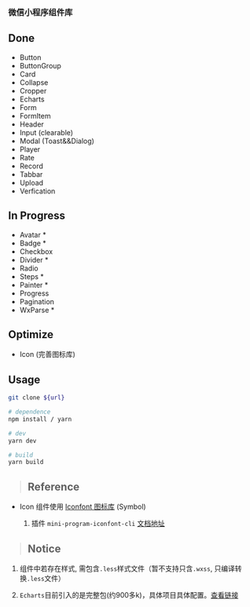 ### 微信小程序组件库

## Done

- Button
- ButtonGroup
- Card
- Collapse
- Cropper
- Echarts
- Form
- FormItem
- Header
- Input (clearable)
- Modal (Toast&&Dialog)
- Player
- Rate
- Record
- Tabbar
- Upload
- Verfication

## In Progress

- Avatar \*
- Badge \*
- Checkbox
- Divider \*
- Radio
- Steps \*
- Painter \*
- Progress
- Pagination
- WxParse \*

## Optimize

- Icon (完善图标库)

## Usage

```bash
git clone ${url}

# dependence
npm install / yarn

# dev
yarn dev

# build
yarn build

```

> ## Reference

- Icon 组件使用 [Iconfont 图标库](https://www.iconfont.cn/) (Symbol)

  1. 插件 `mini-program-iconfont-cli` [文档地址](https://www.npmjs.com/package/mini-program-iconfont-cli)

> ## Notice

1. 组件中若存在样式, 需包含`.less`样式文件（暂不支持只含`.wxss`, 只编译转换`.less`文件）

2. `Echarts`目前引入的是完整包(约900多k)，具体项目具体配置。[查看链接](https://github.com/ecomfe/echarts-for-weixin)
